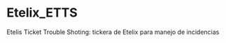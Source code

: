 Etelix_ETTS
===========

Etelis Ticket Trouble Shoting: tickera de Etelix para manejo de incidencias
